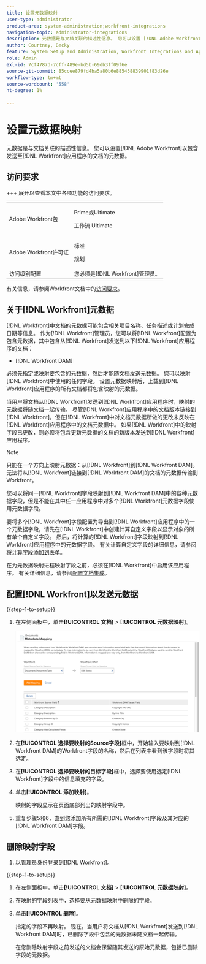 ```yaml
---
title: 设置元数据映射
user-type: administrator
product-area: system-administration;workfront-integrations
navigation-topic: administrator-integrations
description: 元数据是与文档关联的描述性信息。 您可以设置 [!DNL Adobe Workfront] 以包含发送至 [!DNL Workfront] 应用程序的文档的元数据。
author: Courtney, Becky
feature: System Setup and Administration, Workfront Integrations and Apps
role: Admin
exl-id: 7cf4787d-7cff-489e-bd5b-69db3ff09f6e
source-git-commit: 85ccee879fd4ba5a80b6e885458839901f83d26e
workflow-type: tm+mt
source-wordcount: '558'
ht-degree: 1%

---
```


# 设置元数据映射

元数据是与文档关联的描述性信息。 您可以设置[!DNL Adobe Workfront]以包含发送至[!DNL Workfront]应用程序的文档的元数据。

## 访问要求

+++ 展开以查看本文中各项功能的访问要求。

<table>
  <tr>
   <td>Adobe Workfront包
   </td>
   <td> <p>Prime或Ultimate</p>
    <p>工作流 Ultimate</p>
   </td>
  </tr>
  <tr>
   <td>Adobe Workfront许可证
   </td>
   <td><p>标准</p>
   <p>规划</p>
   </td>
  </tr>
   <tr>
   <td>访问级别配置
   </td>
   <td>您必须是[!DNL Workfront]管理员。
   </td>
  </tr>
</table>

有关信息，请参阅Workfront文档中的[访问要求](/help/quicksilver/administration-and-setup/add-users/access-levels-and-object-permissions/access-level-requirements-in-documentation.md)。

## 关于[!DNL Workfront]元数据

[!DNL Workfront]中文档的元数据可能包含相关项目名称、任务描述或计划完成日期等信息。 作为[!DNL Workfront]管理员，您可以将[!DNL Workfront]配置为包含元数据，其中包含从[!DNL Workfront]发送到以下[!DNL Workfront]应用程序的文档：

* [!DNL Workfront DAM]

必须先指定或映射要包含的元数据，然后才能随文档发送元数据。 您可以映射[!DNL Workfront]中使用的任何字段。 设置元数据映射后，上载到[!DNL Workfront]应用程序的所有文档都将包含映射的元数据。

当用户将文档从[!DNL Workfront]发送到[!DNL Workfront]应用程序时，映射的元数据将随文档一起传输。 尽管[!DNL Workfront]应用程序中的文档版本链接到[!DNL Workfront]，但在[!DNL Workfront]中对文档元数据所做的更改未反映在[!DNL Workfront]应用程序中的文档元数据中。 如果[!DNL Workfront]中的映射字段已更改，则必须将包含更新元数据的文档的新版本发送到[!DNL Workfront]应用程序。

>[!NOTE]
>
>只能在一个方向上映射元数据：从[!DNL Workfront]到[!DNL Workfront DAM]。 无法将从[!DNL Workfront]链接到[!DNL Workfront DAM]的文档的元数据传输到Workfront。

您可以将同一[!DNL Workfront]字段映射到[!DNL Workfront DAM]中的各种元数据字段，但是不能在其中任一应用程序中对多个[!DNL Workfront]元数据字段使用元数据字段。

要将多个[!DNL Workfront]字段配置为导出到[!DNL Workfront]应用程序中的一个元数据字段，请先在[!DNL Workfront]中创建计算自定义字段以显示对象的所有单个自定义字段。 然后，将计算的[!DNL Workfront]字段映射到[!DNL Workfront]应用程序中的元数据字段。 有关计算自定义字段的详细信息，请参阅[将计算字段添加到表单](/help/quicksilver/administration-and-setup/customize-workfront/create-manage-custom-forms/form-designer/design-a-form/add-a-calculated-field.md)。

在为元数据映射进程映射字段之前，必须在[!DNL Workfront]中启用该应用程序。 有关详细信息，请参阅[配置文档集成](../../administration-and-setup/configure-integrations/configure-document-integrations.md)。

## 配置[!DNL Workfront]以发送元数据

{{step-1-to-setup}}

1. 在左侧面板中，单击&#x200B;**[!UICONTROL 文档]** > **[!UICONTROL 元数据映射]**。

   ![元数据映射](assets/metadata-mapping.png)

1. 在&#x200B;**[!UICONTROL 选择要映射的Source字段]**&#x200B;框中，开始输入要映射到[!DNL Workfront DAM]的Workfront字段的名称，然后在列表中看到该字段时将其选定。
1. 在&#x200B;**[!UICONTROL 选择要映射的目标字段]**&#x200B;框中，选择要使用选定[!DNL Workfront]字段中的信息填充的字段。

1. 单击&#x200B;**[!UICONTROL 添加映射]**。

   映射的字段显示在页面底部列出的映射字段中。

1. 重复步骤5和6，直到您添加所有所需的[!DNL Workfront]字段及其对应的[!DNL Workfront DAM]字段。

## 删除映射字段

1. 以管理员身份登录到[!DNL Workfront]。

{{step-1-to-setup}}

1. 在左侧面板中，单击&#x200B;**[!UICONTROL 文档]** > **[!UICONTROL 元数据映射]**。

1. 在映射的字段列表中，选择要从元数据映射中删除的字段。
1. 单击&#x200B;**[!UICONTROL 删除]**。

   指定的字段不再映射。 现在，当用户将文档从[!DNL Workfront]发送到[!DNL Workfront DAM]时，已删除字段中包含的元数据未随文档一起传输。

   在您删除映射字段之前发送的文档会保留随其发送的原始元数据，包括已删除字段的元数据。
